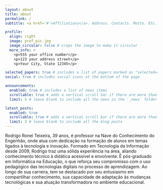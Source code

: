 ```yaml
---
layout: about
title: about
permalink: /
subtitle: <a href='#'>Affiliations</a>. Address. Contacts. Motto. Etc.

profile:
  align: right
  image: prof_pic.jpg
  image_circular: false # crops the image to make it circular
  more_info: >
    <p>555 your office number</p>
    <p>123 your address street</p>
    <p>Your City, State 12345</p>

selected_papers: true # includes a list of papers marked as "selected={true}"
social: true # includes social icons at the bottom of the page

announcements:
  enabled: true # includes a list of news items
  scrollable: true # adds a vertical scroll bar if there are more than 3 news items
  limit: 5 # leave blank to include all the news in the `_news` folder

latest_posts:
  enabled: true
  scrollable: true # adds a vertical scroll bar if there are more than 3 new posts items
  limit: 3 # leave blank to include all the blog posts
---
```

Rodrigo Ronei Teixeira, 39 anos, é professor na Nave do Conhecimento do Engenhão, onde atua com dedicação na formação de alunos em temas ligados à tecnologia e inovação. Formado em Tecnologia da Informação desde 2009, Rodrigo traz uma sólida experiência na área, aliando conhecimento técnico à didática acessível e envolvente. É pós-graduado em Informática na Educação, o que reforça seu compromisso com o uso pedagógico das tecnologias digitais no processo de aprendizagem. Ao longo de sua carreira, tem se destacado por seu entusiasmo em compartilhar conhecimento, sua capacidade de adaptação às mudanças tecnológicas e sua atuação transformadora no ambiente educacional.

